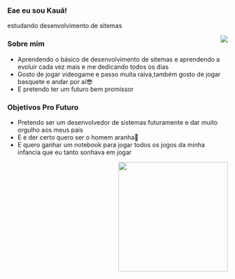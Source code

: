### Eae eu sou Kauã!
estudando desenvolvimento de sitemas

<img align="right" src="https://i.pinimg.com/originals/ce/5c/25/ce5c25657e09e8f817d996dc36ddeed5.gif"/>

### Sobre mim  
- Aprendendo o básico de desenvolvimento de sitemas e aprendendo a evoluir cada vez mais e me dedicando todos os dias
- Gosto de jogar videogame e passo muita raiva,também gosto de jogar basquete e andar por aí😎
- E pretendo ter um futuro bem promissor


### Objetivos Pro Futuro
- Pretendo ser um desenvolvedor de sistemas futuramente e dar muito orgulho aos meus pais
- E e der certo quero ser o homem aranha🤣
- E quero ganhar um notebook para jogar todos os jogos da minha infancia que eu tanto sonhava em jogar
<img align="right" height="250" src="https://preview.redd.it/fx57vd0sjbr91.png?auto=webp&s=1c8252c18cd77dac486f73f1863660ee7b098381"/>

